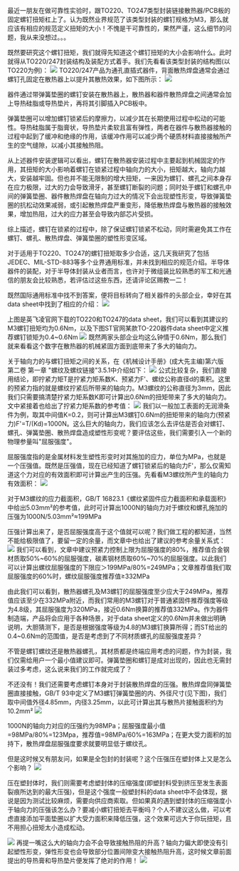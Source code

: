 
最近一朋友在做可靠性实验时，跟TO220、TO247类型封装链接散热器/PCB板的固定螺钉扭矩杠上了。认为既然业界规范了该类型封装的螺钉规格为M3，那么就应该有相应的规范定义扭矩的大小！不愧是干可靠性的，果然严谨，这么细节的问题，我从来没想过。。。

既然要研究这个螺钉扭矩，我们就得先知道这个螺钉扭矩的大小会影响什么。此时就得从TO220/247封装结构及装配方式着手。我们先看看该类型封装的结构图(以TO220为例)：
![](https://raw.githubusercontent.com/LeroyK111/pictureBed/master/20250414100858.png)
TO220/247产品为通孔直插式器件，背面散热焊盘通常会通过螺钉孔固定在散热器上以提升其散热效果，如下图所示：
![](https://raw.githubusercontent.com/LeroyK111/pictureBed/master/20250414100914.png)

器件通过带弹簧垫圈的螺钉安装在散热器上，散热器和器件散热焊盘之间通常会加上导热硅脂或导热垫片，再将其引脚插入PCB板中。

弹簧垫圈可以增加螺钉锁紧后的摩擦力，以减少其在长期使用过程中松动的可能性。导热硅脂属于脂膏状，导热垫片柔软且富有弹性，两者在器件与散热器接触的过程中起到了缓冲和绝缘的作用，该缓冲作用可以减少两个硬质材料直接接触所产生的空气缝隙，以减小其接触热阻。

从上述器件安装逻辑可以看出，螺钉在散热器安装过程中主要起到机械固定的作用，其扭矩的大小影响着螺钉在锁紧过程中轴向力的大小，扭矩越大，轴向力越大，安装越牢固。但也并不能无限制的增大扭矩，一来因为螺钉、螺孔之间本身存在应力极限，过大的力会导致滑牙，甚至螺钉断裂的问题；同时处于螺钉和螺孔中间的弹簧垫圈、器件散热焊盘在轴向力过大的情况下会出现塑性形变，导致弹簧垫圈的抗松动效果减弱，或引起散热焊盘严重变形，降低散热焊盘与散热器的接触效果，增加热阻，过大的应力甚至会导致内部芯片受损。

综上描述，螺钉在锁紧的过程中，除了保证螺钉锁紧不松动，同时需避免其工作在螺钉、螺孔、散热焊盘、弹簧垫圈的塑性形变区域。

对于适用于TO220、TO247的螺钉扭矩取多少合适，这几天我研究了包括JEDEC、MIL-STD-883等多个业界通用标准，并未找到相应的规范介绍。半导体器件的装配，对于半导体封装从业者而言，也许对于微组装比较熟悉的军工和光通信的朋友会比较熟悉，若评估过这些东西，还请评论区赐教一二！

既然国际通用标准中找不到答案，便将目标转向了相关器件的头部企业，幸好在其data sheet中找到了相应的介绍：
![](https://raw.githubusercontent.com/LeroyK111/pictureBed/master/20250414100933.png)

上图是英飞凌官网下载的TO220和TO247的data sheet，我们可以看到其建议的M3螺钉扭矩均为0.6Nm，以及下图ST官网某款TO-220器件data sheet中定义推荐螺钉锁矩为0.4~0.6Nm
![](https://raw.githubusercontent.com/LeroyK111/pictureBed/master/20250414100954.png)
既然两家头部企业均这么钟情于0.6Nm，那么我们就来看看这个数字在散热器的机械紧固方面到底带来了多大的轴向力。

关于轴向力的与螺钉扭矩之间的关系，在《机械设计手册》(成大先主编)第六版 第二卷 第一章 "螺纹及螺纹链接"3.5.1中介绍如下：
![](https://raw.githubusercontent.com/LeroyK111/pictureBed/master/20250414101013.png)
公式比较复杂，我们直接用结论，即拧紧力矩T是拧紧力矩系数K、预紧力F'、螺纹公称直径d的乘积。这里的预紧力指的就是螺纹拧紧后所带来的轴向力。M3螺纹的公称直径为3mm，因此我们只需要搞清楚拧紧力矩系数K即可计算出0.6Nm的扭矩带来了多大的轴向力。文中紧接着也给出了拧紧力矩系数的参考值：
![](https://raw.githubusercontent.com/LeroyK111/pictureBed/master/20250414101028.png)
我们以一般加工表面的无润滑条件为例，取其中间值K=0.2，则可计算出M3螺钉0.6Nm的扭矩带来的轴向力(预紧力)F'=T/(Kd)=1000N。这么巨大的轴向力，我们应该怎么去评估是否会对螺钉、螺孔、弹簧垫圈、散热焊盘造成塑性形变呢？要评估这些，我们需要引入一个新的物理参量叫"屈服强度"。

屈服强度指的是金属材料发生塑性形变时对其施加的应力，单位为MPa，也就是一个压强值。既然是压强值，现在已经知道了螺钉锁紧后的轴向力F'，那么仅需知道这个力对应的有效面积即可计算出产生的压强。先看看M3螺纹所产生的轴向力有效面积：
![](https://raw.githubusercontent.com/LeroyK111/pictureBed/master/20250414101041.png)

对于M3螺纹的应力截面积，GB/T 16823.1《螺纹紧固件应力截面积和承载面积》中给出5.03mm²的参考值，此时可计算出1000N的轴向力对于螺纹和螺孔施加的压强为1000N/5.03mm²≈199MPa

压强计算出来了，是否屈服强度高于这个值就可以呢？我们做工程的都知道，当然不能给极限值了，要留一定的余量，而文章中也给出了建议的参考余量关系式：
![](https://raw.githubusercontent.com/LeroyK111/pictureBed/master/20250414101055.png)
我们可以看到，文章中建议预紧力控制上限为屈服强度的80%，推荐值合金钢材质取50%~60%的屈服强度，碳素钢材质取60%~70%的屈服强度。以此我们可以计算出螺纹屈服强度的下限应＞199MPa/80%=249MPa；文章推荐值我们取屈服强度的60%时，螺纹屈服强度推荐值≥332MPa

由此我们可以看到，散热器螺孔及M3螺钉的屈服强度至少应大于249MPa，推荐值应该至少在332MPa附近，而我们常用的M3螺钉对于普通紧固件推荐强度等级为4.8级，其屈服强度为320MPa，接近0.6Nm换算的推荐值332MPa。作为器件制造端，产品将会应用于各种场景，对于data sheet定义的0.6Nm并未做出明确说明，大胆猜测下，是否是根据强度等级为4.8的M3螺钉换算所得；而ST给出的0.4~0.6Nm的范围值，是否是考虑到了不同材质螺孔的屈服强度差异？

不管是螺钉螺纹还是散热器螺孔，其材质都是终端应用考虑的问题，作为封装，我们仅需给用户一个最小值建议即可。弹簧垫圈和螺钉是成对出现的，因此也无需封装过多考虑，这么说来我们的工作就完成了？

不还没有！我们还需要考虑螺钉本身对于封装散热焊盘的压强。散热焊盘同弹簧垫圈直接接触，GB/T 93中定义了M3螺钉弹簧垫圈的内、外径尺寸(见下图)，我们取中间值外径4.85mm，内径3.25mm，以此可计算出其与散热片接触面积约为10.2mm²
![](https://raw.githubusercontent.com/LeroyK111/pictureBed/master/20250414101129.png)

1000N的轴向力对应的压强约为98MPa；屈服强度最小值=98MPa/80%=123Mpa，推荐值=98MPa/60%=163MPa；在更大受力面积的加持下，散热焊盘屈服强度要求就要明显低于螺纹孔。

但是这时候又有朋友问，如果是全包封的封装呢？这个压强压在塑封体上又是怎么个影响？
![](https://raw.githubusercontent.com/LeroyK111/pictureBed/master/20250414101153.png)

压在塑封体时，我们则需要考虑塑封体的压缩强度(即塑封料受到挤压至发生表面裂痕所达到的最大压强)，但是这个强度一般塑封料的data sheet中不会体现，据说是因为测试比较麻烦，需要向供应商索取。但如果真的遇到塑封体的压缩强度小于轴向力的压强该怎么办？要减小螺钉扭矩去平衡吗？个人不建议这么做，可以考虑直接添加平面垫圈以扩大受力面积来降低压强，这个效果可远大于你玩扭矩，且不用担心扭矩太小造成松动。

![](https://raw.githubusercontent.com/LeroyK111/pictureBed/master/20250414101207.png)
再提一嘴这么大的轴向力会不会导致接触热阻的升高？轴向力偏大即使没有引起塑性形变，弹性形变也会导致部分位置间隙变大接触热阻升高，这时候文章前面提出的导热膏和导热垫片便发挥了绝对的作用！
![](https://raw.githubusercontent.com/LeroyK111/pictureBed/master/20250414101301.png)

















